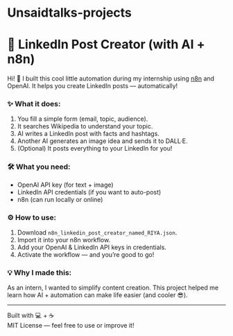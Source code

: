 # Unsaidtalks-projects
# 🚀 LinkedIn Post Creator (with AI + n8n)

Hi! 👋 I built this cool little automation during my internship using [n8n](https://n8n.io) and OpenAI. It helps you create LinkedIn posts — automatically!

### ✨ What it does:

1. You fill a simple form (email, topic, audience).
2. It searches Wikipedia to understand your topic.
3. AI writes a LinkedIn post with facts and hashtags.
4. Another AI generates an image idea and sends it to DALL·E.
5. (Optional) It posts everything to your LinkedIn for you!

### 🛠 What you need:
- OpenAI API key (for text + image)
- LinkedIn API credentials (if you want to auto-post)
- n8n (can run locally or online)

### ⚙️ How to use:
1. Download `n8n_linkedin_post_creator_named_RIYA.json`.
2. Import it into your n8n workflow.
3. Add your OpenAI & LinkedIn API keys in credentials.
4. Activate the workflow — and you’re good to go!

### 💡 Why I made this:
As an intern, I wanted to simplify content creation. This project helped me learn how AI + automation can make life easier (and cooler 😎).

---

Built with 💻 + ☕  
MIT License — feel free to use or improve it!
